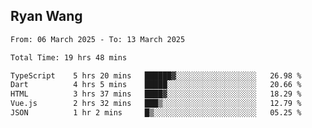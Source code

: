 ## Ryan Wang

<!--START_SECTION:waka-->

```txt
From: 06 March 2025 - To: 13 March 2025

Total Time: 19 hrs 48 mins

TypeScript    5 hrs 20 mins   ██████▓░░░░░░░░░░░░░░░░░░   26.98 %
Dart          4 hrs 5 mins    █████░░░░░░░░░░░░░░░░░░░░   20.66 %
HTML          3 hrs 37 mins   ████▓░░░░░░░░░░░░░░░░░░░░   18.29 %
Vue.js        2 hrs 32 mins   ███▒░░░░░░░░░░░░░░░░░░░░░   12.79 %
JSON          1 hr 2 mins     █▒░░░░░░░░░░░░░░░░░░░░░░░   05.25 %
```

<!--END_SECTION:waka-->

